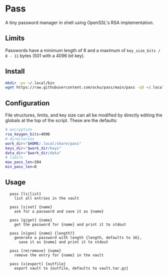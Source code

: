 # Pass

A tiny password manager in shell using OpenSSL's RSA implementation.

## Limits

Passwords have a minimum length of 8 and a maximum of `key_size_bits / 8 - 11` bytes (501 with a 4096 bit key).

## Install

```sh
mkdir -pv ~/.local/bin
wget https://raw.githubusercontent.com/ocku/pass/main/pass -qO ~/.local/bin/pass
```

## Configuration

File structures, limits, and key size can all be modified by directly editing the globals at the top of the script. These are the defaults:

```sh
# encryption
rsa_keygen_bits=4096
# directories
work_dir="$HOME/.local/share/pass"
keys_dir="$work_dir/keys"
data_dir="$work_dir/data"
# limits
max_pass_len=384
min_pass_len=8
```

## Usage

```
  pass [ls|list]
    list all entries in the vault

  pass [s|set] {name}
    ask for a password and save it as {name}

  pass [g|get] {name}
    get the password for {name} and print it to stdout

  pass [n|gen] {name} {length?}
    generate a password with length {length, defaults to 16},
      save it as {name} and print it to stdout

  pass [rm|remove] {name}
    remove the entry for {name} in the vault

  pass [x|export] {outfile}
    export vault to {outfile, defaults to vault.tar.gz}
```
